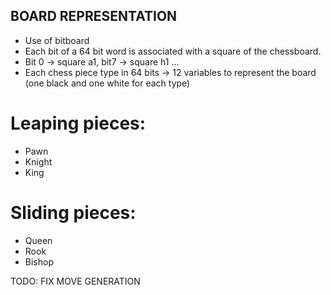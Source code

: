 ## BOARD REPRESENTATION
- Use of bitboard
- Each bit of a 64 bit word is associated with a square of the chessboard.
- Bit 0 -> square a1, bit7 -> square h1 ...
- Each chess piece type in 64 bits -> 12 variables to represent the board (one black and one white for 
each type)

# Leaping pieces: 
- Pawn
- Knight
- King

# Sliding pieces: 
- Queen
- Rook
- Bishop

TODO: FIX MOVE GENERATION